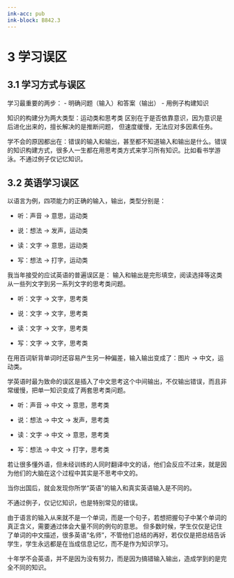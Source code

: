 ```yaml
---
ink-acc: pub
ink-block: B842.3
---
```


# 3 学习误区

## 3.1 学习方式与误区

学习最重要的两步： - 明确问题（输入）和答案（输出） - 用例子构建知识

知识的构建分为两大类型：运动类和思考类 区别在于是否依靠意识，因为意识是后进化出来的，擅长解决的是推断问题， 但速度缓慢，无法应对多因素任务。

学不会的原因都出在：错误的输入和输出，甚至都不知道输入和输出是什么。错误的知识构建方式，很多人一生都在用思考类方式来学习所有知识。比如看书学游泳。不通过例子仅记忆知识。

## 3.2 英语学习误区

以语言为例，四项能力的正确的输入，输出，类型分别是：

-   听：声音 -> 意思，运动类
    
-   说：想法 -> 发声，运动类
    
-   读：文字 -> 意思，运动类
    
-   写：想法 -> 打字，运动类
    

我当年接受的应试英语的普遍误区是： 输入和输出是完形填空，阅读选择等这类从一些列文字到另一系列文字的思考类问题。

-   听：文字 -> 文字，思考类
    
-   说：文字 -> 文字，思考类
    
-   读：文字 -> 文字，思考类
    
-   写：文字 -> 文字，思考类
    

在用百词斩背单词时还容易产生另一种偏差，输入输出变成了：图片 -> 中文，运动类。

学英语时最为致命的误区是插入了中文思考这个中间输出，不仅输出错误，而且非常缓慢，把单一知识变成了两套思考类问题。

-   听：声音 -> 中文 -> 意思，思考类
    
-   说：想法 -> 中文 -> 发声，思考类
    
-   读：文字 -> 中文 -> 意思，思考类
    
-   写：想法 -> 中文 -> 打字，思考类
    

若让很多懂外语，但未经训练的人同时翻译中文的话，他们会反应不过来，就是因为他们的大脑在这个过程中其实是不思考中文的。

当你出国后，就会发现你所学“英语”的输入和真实英语输入是不同的。

不通过例子，仅记忆知识，也是特别常见的错误。

由于语言的输入从来就不是一个单词，而是一个句子，若想把握句子中某个单词的真正含义，需要通过体会大量不同的例句的意思。 但多数时候，学生仅仅是记住了单词的中文描述，很多英语“名师”，不管他们总结的再好，若仅仅是把总结告诉学生，学生永远都是在当成信息记忆，而不是作为知识学习。

十年学不会英语，并不是因为没有努力，而是因为搞错输入输出，造成学到的是完全不同的知识。